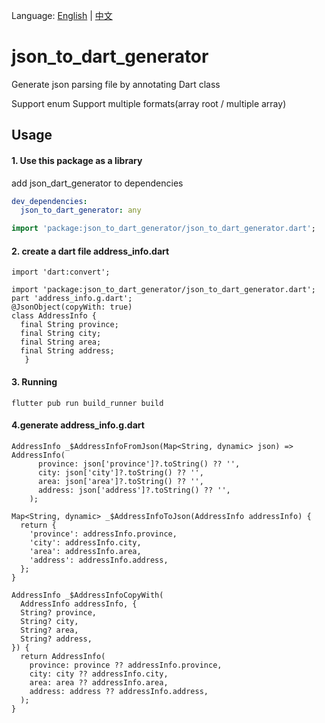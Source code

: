 Language: [English](README.md) | [中文](README_ZH.md)

# json_to_dart_generator
Generate json parsing file by annotating Dart class 

Support enum
Support multiple formats(array root / multiple array)



## Usage

#### 1. Use this package as a library
add json_dart_generator to dependencies

```yaml
dev_dependencies:
  json_to_dart_generator: any
```

```dart
import 'package:json_to_dart_generator/json_to_dart_generator.dart';


```
#### 2. create a dart file address_info.dart    
```
import 'dart:convert';

import 'package:json_to_dart_generator/json_to_dart_generator.dart';
part 'address_info.g.dart';
@JsonObject(copyWith: true)
class AddressInfo {
  final String province;
  final String city;
  final String area;
  final String address;
   }
```
             
#### 3. Running    
```
flutter pub run build_runner build
```
#### 4.generate address_info.g.dart
```
AddressInfo _$AddressInfoFromJson(Map<String, dynamic> json) => AddressInfo(
      province: json['province']?.toString() ?? '',
      city: json['city']?.toString() ?? '',
      area: json['area']?.toString() ?? '',
      address: json['address']?.toString() ?? '',
    );

Map<String, dynamic> _$AddressInfoToJson(AddressInfo addressInfo) {
  return {
    'province': addressInfo.province,
    'city': addressInfo.city,
    'area': addressInfo.area,
    'address': addressInfo.address,
  };
}

AddressInfo _$AddressInfoCopyWith(
  AddressInfo addressInfo, {
  String? province,
  String? city,
  String? area,
  String? address,
}) {
  return AddressInfo(
    province: province ?? addressInfo.province,
    city: city ?? addressInfo.city,
    area: area ?? addressInfo.area,
    address: address ?? addressInfo.address,
  );
}
```
